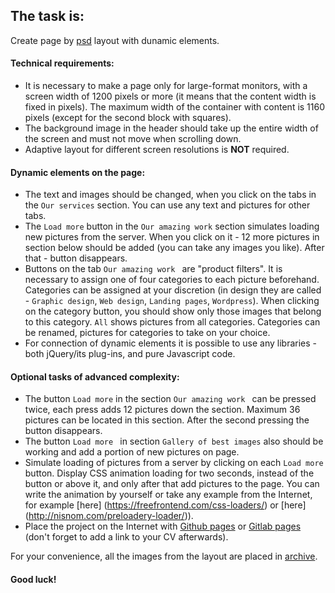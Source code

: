 ## The task is:

Create page by [psd](./The_Ham_Step_project.psd) layout with dunamic elements.

#### Technical requirements:
- It is necessary to make a page only for large-format monitors, with a screen width of 1200 pixels or more (it means that the content width is fixed in pixels). The maximum width of the container with content is 1160 pixels (except for the second block with squares). 
- The background image in the header should take up the entire width of the screen and must not move when scrolling down.
- Adaptive layout for different screen resolutions is **NOT** required.

#### Dynamic elements on the page:
- The text and images should be changed, when you click on the tabs in the `Our services` section. You can use any text and pictures for other tabs.
- The `Load more` button in the `Our amazing work` section simulates loading new pictures from the server. When you click on it - 12 more pictures in section below should be added (you can take any images you like). After that - button disappears.
- Buttons on the tab `Our amazing work ` are "product filters". It is necessary to assign one of four categories to each picture beforehand. Categories can be assigned at your discretion (in design they are called - `Graphic design`, `Web design`, `Landing pages`, `Wordpress`). When clicking on the category button, you should show only those images that belong to this category. `All` shows pictures from all categories. Categories can be renamed, pictures for categories to take on your choice.
- For connection of dynamic elements it is possible to use any libraries - both jQuery/its plug-ins, and pure Javascript code.
   
#### Optional tasks of advanced complexity:
- The button `Load more` in the section `Our amazing work ` can be pressed twice, each press adds 12 pictures down the section. Maximum 36 pictures can be located in this section. After the second pressing the button disappears.
- The button `Load more ` in section `Gallery of best images` also should be working and add a portion of new pictures on page.
- Simulate loading of pictures from a server by clicking on each `Load more` button. Display CSS animation loading for two seconds, instead of the button or above it, and only after that add pictures to the page. You can write the animation by yourself or take any example from the Internet, for example [here] (https://freefrontend.com/css-loaders/) or [here] (http://nisnom.com/preloadery-loader/)).
- Place the project on the Internet with [Github pages](https://pages.github.com/) or [Gitlab pages](https://docs.gitlab.com/ee/user/project/pages/) (don't forget to add a link to your CV afterwards).

For your convenience, all the images from the layout are placed in [archive](./Step%20Project%20Ham%20Pictures.zip).

#### Good luck!